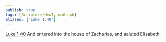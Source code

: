 ```yaml
---
publish: true
tags: [Scripture/NewT, noGraph]
aliases: ["Luke 1:40"]
---
```

[Luke 1:40](https://churchofjesuschrist.org/study/scriptures/nt/luke/1?lang=eng&id=p40#p40) And entered into the house of Zacharias, and saluted Elisabeth.
